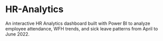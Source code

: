 # HR-Analytics
An interactive HR Analytics dashboard built with Power BI to analyze employee attendance, WFH trends, and sick leave patterns from April to June 2022.
